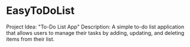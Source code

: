 # EasyToDoList
Project Idea: "To-Do List App" Description: A simple to-do list application that allows users to manage their tasks by adding, updating, and deleting items from their list.
